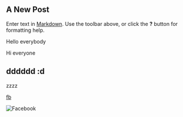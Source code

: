 ## A New Post

Enter text in [Markdown](http://daringfireball.net/projects/markdown/). Use the toolbar above, or click the **?** button for formatting help.

Hello everybody

Hi everyone

## dddddd :d

zzzz

[fb](fb.com "fb")

![Facebook](https://facebook.com)